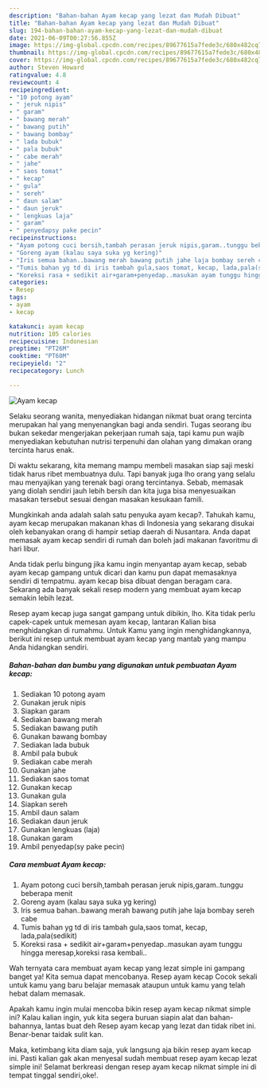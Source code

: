 ```yaml
---
description: "Bahan-bahan Ayam kecap yang lezat dan Mudah Dibuat"
title: "Bahan-bahan Ayam kecap yang lezat dan Mudah Dibuat"
slug: 194-bahan-bahan-ayam-kecap-yang-lezat-dan-mudah-dibuat
date: 2021-06-09T00:27:56.855Z
image: https://img-global.cpcdn.com/recipes/89677615a7fede3c/680x482cq70/ayam-kecap-foto-resep-utama.jpg
thumbnail: https://img-global.cpcdn.com/recipes/89677615a7fede3c/680x482cq70/ayam-kecap-foto-resep-utama.jpg
cover: https://img-global.cpcdn.com/recipes/89677615a7fede3c/680x482cq70/ayam-kecap-foto-resep-utama.jpg
author: Steven Howard
ratingvalue: 4.8
reviewcount: 4
recipeingredient:
- "10 potong ayam"
- " jeruk nipis"
- " garam"
- " bawang merah"
- " bawang putih"
- " bawang bombay"
- " lada bubuk"
- " pala bubuk"
- " cabe merah"
- " jahe"
- " saos tomat"
- " kecap"
- " gula"
- " sereh"
- " daun salam"
- " daun jeruk"
- " lengkuas laja"
- " garam"
- " penyedapsy pake pecin"
recipeinstructions:
- "Ayam potong cuci bersih,tambah perasan jeruk nipis,garam..tunggu beberapa menit"
- "Goreng ayam (kalau saya suka yg kering)"
- "Iris semua bahan..bawang merah bawang putih jahe laja bombay sereh cabe"
- "Tumis bahan yg td di iris tambah gula,saos tomat, kecap, lada,pala(sedikit)"
- "Koreksi rasa + sedikit air+garam+penyedap..masukan ayam tunggu hingga meresap,koreksi rasa kembali.."
categories:
- Resep
tags:
- ayam
- kecap

katakunci: ayam kecap 
nutrition: 105 calories
recipecuisine: Indonesian
preptime: "PT26M"
cooktime: "PT60M"
recipeyield: "2"
recipecategory: Lunch

---
```



![Ayam kecap](https://img-global.cpcdn.com/recipes/89677615a7fede3c/680x482cq70/ayam-kecap-foto-resep-utama.jpg)

Selaku seorang wanita, menyediakan hidangan nikmat buat orang tercinta merupakan hal yang menyenangkan bagi anda sendiri. Tugas seorang ibu bukan sekedar mengerjakan pekerjaan rumah saja, tapi kamu pun wajib menyediakan kebutuhan nutrisi terpenuhi dan olahan yang dimakan orang tercinta harus enak.

Di waktu  sekarang, kita memang mampu membeli masakan siap saji meski tidak harus ribet membuatnya dulu. Tapi banyak juga lho orang yang selalu mau menyajikan yang terenak bagi orang tercintanya. Sebab, memasak yang diolah sendiri jauh lebih bersih dan kita juga bisa menyesuaikan masakan tersebut sesuai dengan masakan kesukaan famili. 



Mungkinkah anda adalah salah satu penyuka ayam kecap?. Tahukah kamu, ayam kecap merupakan makanan khas di Indonesia yang sekarang disukai oleh kebanyakan orang di hampir setiap daerah di Nusantara. Anda dapat memasak ayam kecap sendiri di rumah dan boleh jadi makanan favoritmu di hari libur.

Anda tidak perlu bingung jika kamu ingin menyantap ayam kecap, sebab ayam kecap gampang untuk dicari dan kamu pun dapat memasaknya sendiri di tempatmu. ayam kecap bisa dibuat dengan beragam cara. Sekarang ada banyak sekali resep modern yang membuat ayam kecap semakin lebih lezat.

Resep ayam kecap juga sangat gampang untuk dibikin, lho. Kita tidak perlu capek-capek untuk memesan ayam kecap, lantaran Kalian bisa menghidangkan di rumahmu. Untuk Kamu yang ingin menghidangkannya, berikut ini resep untuk membuat ayam kecap yang mantab yang mampu Anda hidangkan sendiri.

<!--inarticleads1-->

##### Bahan-bahan dan bumbu yang digunakan untuk pembuatan Ayam kecap:

1. Sediakan 10 potong ayam
1. Gunakan  jeruk nipis
1. Siapkan  garam
1. Sediakan  bawang merah
1. Sediakan  bawang putih
1. Gunakan  bawang bombay
1. Sediakan  lada bubuk
1. Ambil  pala bubuk
1. Sediakan  cabe merah
1. Gunakan  jahe
1. Sediakan  saos tomat
1. Gunakan  kecap
1. Gunakan  gula
1. Siapkan  sereh
1. Ambil  daun salam
1. Sediakan  daun jeruk
1. Gunakan  lengkuas (laja)
1. Gunakan  garam
1. Ambil  penyedap(sy pake pecin)




<!--inarticleads2-->

##### Cara membuat Ayam kecap:

1. Ayam potong cuci bersih,tambah perasan jeruk nipis,garam..tunggu beberapa menit
1. Goreng ayam (kalau saya suka yg kering)
1. Iris semua bahan..bawang merah bawang putih jahe laja bombay sereh cabe
1. Tumis bahan yg td di iris tambah gula,saos tomat, kecap, lada,pala(sedikit)
1. Koreksi rasa + sedikit air+garam+penyedap..masukan ayam tunggu hingga meresap,koreksi rasa kembali..




Wah ternyata cara membuat ayam kecap yang lezat simple ini gampang banget ya! Kita semua dapat mencobanya. Resep ayam kecap Cocok sekali untuk kamu yang baru belajar memasak ataupun untuk kamu yang telah hebat dalam memasak.

Apakah kamu ingin mulai mencoba bikin resep ayam kecap nikmat simple ini? Kalau kalian ingin, yuk kita segera buruan siapin alat dan bahan-bahannya, lantas buat deh Resep ayam kecap yang lezat dan tidak ribet ini. Benar-benar taidak sulit kan. 

Maka, ketimbang kita diam saja, yuk langsung aja bikin resep ayam kecap ini. Pasti kalian gak akan menyesal sudah membuat resep ayam kecap lezat simple ini! Selamat berkreasi dengan resep ayam kecap nikmat simple ini di tempat tinggal sendiri,oke!.

